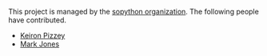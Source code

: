 This project is managed by the [sopython organization](https://github.com/sopython).
The following people have contributed.

- [Keiron Pizzey](http://stackoverflow.com/users/3005188/ffisegydd)
- [Mark Jones](http://stackoverflow.com/users/1241495/intrepidbrit)
